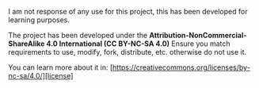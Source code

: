 I am not response of any use for this project, this has been developed for learning purposes.

The project has been developed under the **Attribution-NonCommercial-ShareAlike 4.0 International (CC BY-NC-SA 4.0)**
Ensure you match requirements to use, modify, fork, distribute, etc. otherwise do not use it.

You can learn more about it in: [https://creativecommons.org/licenses/by-nc-sa/4.0/][license]

[license]: https://creativecommons.org/licenses/by-nc-sa/4.0/
